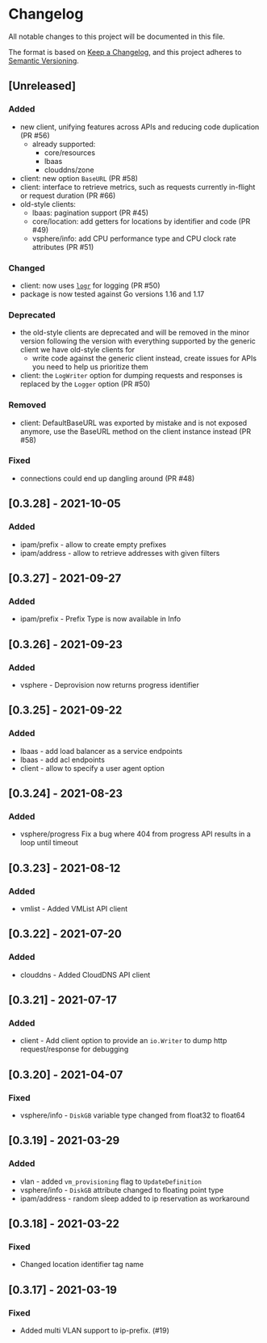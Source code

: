 # Changelog

All notable changes to this project will be documented in this file.

The format is based on [Keep a Changelog](https://keepachangelog.com/en/1.0.0/),
and this project adheres to [Semantic Versioning](https://semver.org/spec/v2.0.0.html).

## [Unreleased]

<!--
Please add your release notes under the correct category (Added, Changed, ...) and use the following format as a
guideline:

* <api-scope>[/<sub-api-scope] - <a short description of what changed>

e.g.

* vsphere/provisioning - added progress identifier
-->

### Added
* new client, unifying features across APIs and reducing code duplication (PR #56)
  - already supported:
    + core/resources
    + lbaas
    + clouddns/zone
* client: new option `BaseURL` (PR #58)
* client: interface to retrieve metrics, such as requests currently in-flight or request duration (PR #66)
* old-style clients:
  - lbaas: pagination support (PR #45)
  - core/location: add getters for locations by identifier and code (PR #49)
  - vsphere/info: add CPU performance type and CPU clock rate attributes (PR #51)

### Changed
* client: now uses [`logr`](https://github.com/go-logr/logr) for logging (PR #50)
* package is now tested against Go versions 1.16 and 1.17

### Deprecated
* the old-style clients are deprecated and will be removed in the minor version following the version with everything supported by the generic client we have old-style clients for
  - write code against the generic client instead, create issues for APIs you need to help us prioritize them
* client: the `LogWriter` option for dumping requests and responses is replaced by the `Logger` option (PR #50)

### Removed
* client: DefaultBaseURL was exported by mistake and is not exposed anymore, use the BaseURL method on the client instance instead (PR #58)

### Fixed
* connections could end up dangling around (PR #48)

## [0.3.28] - 2021-10-05
### Added
* ipam/prefix - allow to create empty prefixes
* ipam/address - allow to retrieve addresses with given filters

## [0.3.27] - 2021-09-27
### Added
*  ipam/prefix - Prefix Type is now available in Info

## [0.3.26] - 2021-09-23
### Added
*  vsphere - Deprovision now returns progress identifier

## [0.3.25] - 2021-09-22
### Added
* lbaas - add load balancer as a service endpoints
* lbaas - add acl endpoints
* client - allow to specify a user agent option

## [0.3.24] - 2021-08-23
### Added
* vsphere/progress Fix a bug where 404 from progress API results in a loop until timeout

## [0.3.23] - 2021-08-12
### Added
* vmlist - Added VMList API client

## [0.3.22] - 2021-07-20
### Added
* clouddns - Added CloudDNS API client

## [0.3.21] - 2021-07-17
### Added
* client - Add client option to provide an `io.Writer` to dump http request/response for debugging

## [0.3.20] - 2021-04-07
### Fixed
* vsphere/info - `DiskGB` variable type changed from float32 to float64

## [0.3.19] - 2021-03-29
### Added
* vlan - added `vm_provisioning` flag to `UpdateDefinition`
* vsphere/info - `DiskGB` attribute changed to floating point type
* ipam/address - random sleep added to ip reservation as workaround

## [0.3.18] - 2021-03-22
### Fixed
* Changed location identifier tag name

## [0.3.17] - 2021-03-19
### Fixed
* Added multi VLAN support to ip-prefix. (#19)
